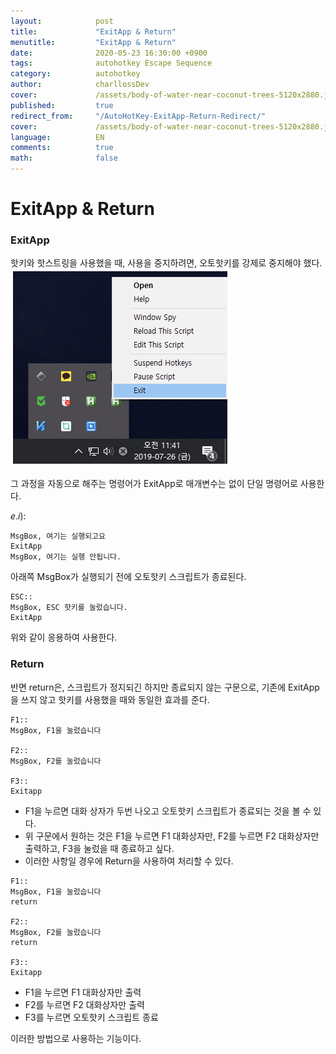 ```yaml
---
layout:            post
title:             "ExitApp & Return"
menutitle:         "ExitApp & Return"
date:              2020-05-23 16:30:00 +0900
tags:              autohotkey Escape Sequence
category:          autohotkey
author:            charllossDev
cover:             /assets/body-of-water-near-coconut-trees-5120x2880.jpg
published:         true
redirect_from:     "/AutoHotKey-ExitApp-Return-Redirect/"
cover:             /assets/body-of-water-near-coconut-trees-5120x2880.jpg
language:          EN
comments:          true
math:			   false
---
```


# ExitApp & Return

### ExitApp
핫키와 핫스트링을 사용했을 때, 사용을 중지하려면, 오토핫키를 강제로 중지해야 했다.
![](assets/part1-3-exitapp-return-e3d7f4ab.png)

그 과정을 자동으로 해주는 명령어가 ExitApp로 매개변수는 없이 단일 명령어로 사용한다.

$e.i):$
```autohotkey
MsgBox, 여기는 실행되고요
ExitApp
MsgBox, 여기는 실행 안됩니다.
```

아래쪽 MsgBox가 실행되기 전에 오토핫키 스크립트가 종료된다.

```autohotkey
ESC::
MsgBox, ESC 핫키를 눌렀습니다.
ExitApp
```
위와 같이 응용하여 사용한다.


### Return
반면 return은, 스크립트가 정지되긴 하지만 종료되지 않는 구문으로, 기존에 ExitApp을 쓰지 않고 핫키를 사용했을 때와 동일한 효과를 준다.

```autohotkey
F1::
MsgBox, F1을 눌렀습니다

F2::
MsgBox, F2를 눌렀습니다

F3::
Exitapp
```

* F1을 누르면 대화 상자가 두번 나오고 오토핫키 스크립트가 종료되는 것을 볼 수 있다.
* 위 구문에서 원하는 것은 F1을 누르면 F1 대화상자만, F2를 누르면 F2 대화상자만 출력하고, F3을 눌렀을 때 종료하고 싶다.
* 이러한 사항일 경우에 Return을 사용하여 처리할 수 있다.

```autohotkey
F1::
MsgBox, F1을 눌렀습니다
return

F2::
MsgBox, F2를 눌렀습니다
return

F3::
Exitapp
```

* F1을 누르면 F1 대화상자만 출력
* F2를 누르면 F2 대화상자만 출력
* F3를 누르면 오토핫키 스크립트 종료

이러한 방법으로 사용하는 기능이다.
